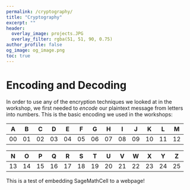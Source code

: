 ```yaml
---
permalink: /cryptography/
title: "Cryptography"
excerpt: ""
header:
  overlay_image: projects.JPG
  overlay_filter: rgba(51, 51, 90, 0.75)
author_profile: false
og_image: og_image.png
toc: true
---
```

<script src="https://sagecell.sagemath.org/static/embedded_sagecell.js"></script>
<script>
sagecell.makeSagecell({inputLocation: '.sage',
					   template:	  sagecell.templates.restricted});
</script>
<link rel="stylesheet" type="text/css" href="https://discovermaths.uk/files/sagecell_embed.css">

# Encoding and Decoding

In order to use any of the encryption techniques we looked at in the workshop, we first needed to *encode* our plaintext message from letters into numbers. This is the basic encoding we used in the workshops:

| A | B | C | D | E | F | G | H | I | J | K | L | M | 
|:-:|:-:|:-:|:-:|:-:|:-:|:-:|:-:|:-:|:-:|:-:|:-:|:-:|
| 00 | 01 | 02 | 03 | 04 | 05 | 06 | 07 | 08 | 09 | 10 | 11 | 12 |

| N | O | P | Q | R | S | T | U | V | W | X | Y | Z |
|:-:|:-:|:-:|:-:|:-:|:-:|:-:|:-:|:-:|:-:|:-:|:-:|:-:|
| 13 | 14 | 15 | 16 | 17 | 18 | 19 | 20 | 21 | 22 | 23 | 24 | 25 |

This is a test of embedding SageMathCell to a webpage!

<div class="sage">
	<pre><script type="text/x-sage">
for i in range(26):
	x = (2 * i) % 26
	print(i, "mod 26 =", x)
	</script></pre>
</div>

<div class="sage">
	<pre><script type="text/x-sage">
for i in (1,3,5,7,11,17,25):
    x = inverse_mod(i,26)
    print("Inverse of", i, "is", x)
	</script></pre>
</div>